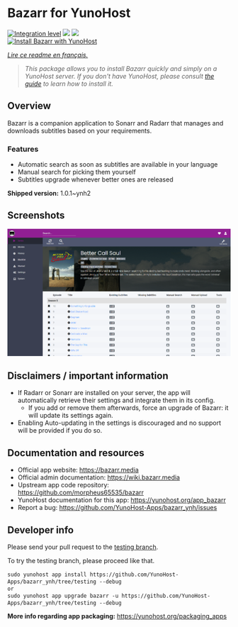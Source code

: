 <!--
N.B.: This README was automatically generated by https://github.com/YunoHost/apps/tree/master/tools/README-generator
It shall NOT be edited by hand.
-->

# Bazarr for YunoHost

[![Integration level](https://dash.yunohost.org/integration/bazarr.svg)](https://dash.yunohost.org/appci/app/bazarr) ![](https://ci-apps.yunohost.org/ci/badges/bazarr.status.svg) ![](https://ci-apps.yunohost.org/ci/badges/bazarr.maintain.svg)  
[![Install Bazarr with YunoHost](https://install-app.yunohost.org/install-with-yunohost.svg)](https://install-app.yunohost.org/?app=bazarr)

*[Lire ce readme en français.](./README_fr.md)*

> *This package allows you to install Bazarr quickly and simply on a YunoHost server.
If you don't have YunoHost, please consult [the guide](https://yunohost.org/#/install) to learn how to install it.*

## Overview

Bazarr is a companion application to Sonarr and Radarr that manages and downloads subtitles based on your requirements.

### Features

- Automatic search as soon as subtitles are available in your language
- Manual search for picking them yourself
- Subtitles upgrade whenever better ones are released


**Shipped version:** 1.0.1~ynh2



## Screenshots

![](./doc/screenshots/bazarr.png)

## Disclaimers / important information

- If Radarr or Sonarr are installed on your server, the app will automatically retrieve their settings and integrate them in its config.
  - If you add or remove them afterwards, force an upgrade of Bazarr: it will update its settings again.
- Enabling Auto-updating in the settings is discouraged and no support will be provided if you do so.

## Documentation and resources

* Official app website: https://bazarr.media
* Official admin documentation: https://wiki.bazarr.media
* Upstream app code repository: https://github.com/morpheus65535/bazarr
* YunoHost documentation for this app: https://yunohost.org/app_bazarr
* Report a bug: https://github.com/YunoHost-Apps/bazarr_ynh/issues

## Developer info

Please send your pull request to the [testing branch](https://github.com/YunoHost-Apps/bazarr_ynh/tree/testing).

To try the testing branch, please proceed like that.
```
sudo yunohost app install https://github.com/YunoHost-Apps/bazarr_ynh/tree/testing --debug
or
sudo yunohost app upgrade bazarr -u https://github.com/YunoHost-Apps/bazarr_ynh/tree/testing --debug
```

**More info regarding app packaging:** https://yunohost.org/packaging_apps